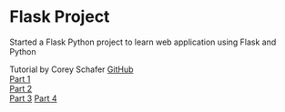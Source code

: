 # Flask Project

Started a Flask Python project to learn web application using Flask and Python

Tutorial by Corey Schafer [GitHub](https://github.com/CoreyMSchafer/code_snippets/tree/master/Python/Flask_Blog) <br>
[Part 1](https://www.youtube.com/watch?v=MwZwr5Tvyxo)  <br>
[Part 2](https://www.youtube.com/watch?v=QnDWIZuWYW0) <br>
[Part 3](https://www.youtube.com/watch?v=UIJKdCIEXUQ)
[Part 4](https://www.youtube.com/watch?v=cYWiDiIUxQc)
